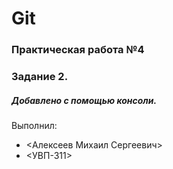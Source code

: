 # Git
### Практическая работа №4
### Задание 2.
##### Добавлено с помощью консоли.
Выполнил:
* <Алексеев Михаил Сергеевич>
* <УВП-311>
